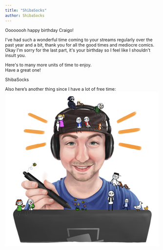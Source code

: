 ```yaml
---
title: "ShibaSocks"
author: ShibaSocks
---
```


Oooooooh happy birthday Craigo!

I've had such a wonderful time coming to your streams regularly over the past year and a bit, thank you for all the good times and mediocre comics. Okay I'm sorry for the last part, it's your birthday so I feel like I shouldn't insult you.

Here's to many more units of time to enjoy.  
Have a great one!

ShibaSocks

Also here’s another thing since I have a lot of free time:
![](gregor_birthday.png)
